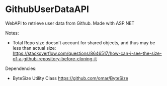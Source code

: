 # GithubUserDataAPI
WebAPI to retrieve user data from Github. Made with ASP.NET 

Notes:
- Total Repo size doesn't account for shared objects, and thus may be less than actual size: https://stackoverflow.com/questions/8646517/how-can-i-see-the-size-of-a-github-repository-before-cloning-it

 Dependencies: 
 - ByteSize Utility Class https://github.com/omar/ByteSize

